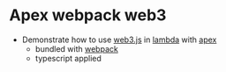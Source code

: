 # Apex webpack web3

- Demonstrate how to use [web3.js](https://github.com/ethereum/web3.js/) in [lambda](https://aws.amazon.com/lambda/) with [apex](https://github.com/apex/apex)
  - bundled with [webpack](https://webpack.js.org/)
  - typescript applied
